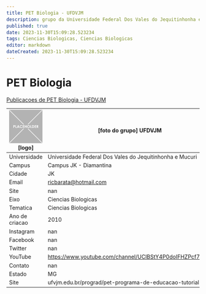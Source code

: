 ```yaml
---
title: PET Biologia - UFDVJM
description: grupo da Universidade Federal Dos Vales do Jequitinhonha e Mucuri
published: true
date: 2023-11-30T15:09:28.523234
tags: Ciencias Biologicas, Ciencias Biologicas
editor: markdown
dateCreated: 2023-11-30T15:09:28.523234
---
```


# PET Biologia

[Publicacoes de PET Biologia - UFDVJM](/atividade/284PETBiologiaUFDVJM/feed.md)

| ![placeholder.png](/placeholder.png) [logo] | [foto do grupo] UFDVJM         |
| ------------------------------------------- | ------------------------------------------------- |
| Universidade                                | Universidade Federal Dos Vales do Jequitinhonha e Mucuri      |
| Campus                                      | Campus JK - Diamantina            |
| Cidade                                      | JK             |
| Email                                       | ricbarata@hotmail.com             |
| Site                                        | nan              |
| Eixo                                        | Ciencias Biologicas              |
| Tematica                                    | Ciencias Biologicas          |
| Ano de criacao                              | 2010        |
| Instagram                                   | nan         |
| Facebook                                    | nan          |
| Twitter                                     | nan           |
| YouTube                                     | https://www.youtube.com/channel/UClBStY4P0doIFHZPcf7VrFg           |
| Contato                                     | nan         |
| Estado                                      |  MG            |
| Site                                        | ufvjm.edu.br/prograd/pet-programa-de-educacao-tutorial.html |
